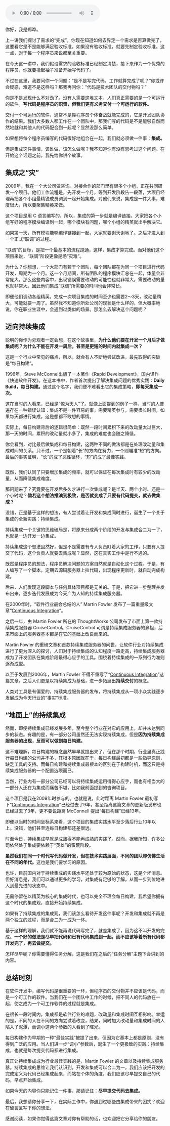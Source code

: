 <audio title="05 _ 持续集成：集成本身就是写代码的一个环节" src="https://static001.geekbang.org/resource/audio/42/3e/428c9928331948e58599f0c74490c23e.mp3" controls="controls"></audio> 
<p>你好，我是郑晔。</p><p>上一讲我们探讨了需求的“完成”，你现在知道如何去界定一个需求是否算做完了，这要看它是不是能够满足验收标准，如果没有验收标准，就要先制定验收标准。这一点，对于每一个程序员来说都至关重要。</p><p>在今天这一讲中，我们假设需求的验收标准已经制定清楚，接下来作为一个优秀的程序员，你就要撸起袖子准备开始写代码了。</p><p>不过在这里，我要问你一个问题：“是不是写完代码，工作就算完成了呢？”你或许会疑惑，难道不是这样吗？那我再问你：“代码是技术团队的交付物吗？”</p><p>你是不是发现什么不对劲了。没有人需要这堆文本，人们真正需要的是一个可运行的软件。<strong>写代码是程序员的职责，但我们更有义务交付一个可运行的软件。</strong></p><p>交付一个可运行的软件，通常不是靠程序员个体奋战就能完成的，它是开发团队协作的结果。我们大多数人都工作在一个团队中，那我们写的代码是不是能够自然而然地就和其他人的代码配合到一起呢？显然没那么简单。</p><p>如果想将每个程序员编写的代码很好地组合在一起，我们就必须做一件事：<strong>集成。</strong></p><p>但是集成这件事情，该谁做，该怎么做呢？我不知道你有没有思考过这个问题。在开始这个话题之前，我先给你讲个故事。</p><h2>集成之“灾”</h2><p>2009年，我在一个大公司做咨询。对接合作的部门里有很多个小组，正在共同研发一个项目。他们工作流程是，先开发一个月，等到开发阶段告一段落，大项目经理再把各个小组最精锐成员调到一起开始集成。对他们来说，集成是一件大事，难度很大，所以要聚集精英来做。</p><!-- [[[read_end]]] --><p>这个项目是用 C 语言编写的，所以，集成的第一步就是编译链接。大家把各个小组写好的程序模块编译到一起，哪个模块有问题，哪个小组的精英就出手解决它。</p><p>如果第一天，所有模块能够编译链接到一起，大家就要谢天谢地了。之后才进入到一个正式“联调”的过程。</p><p>“联调”的目标，是把一个最基本的流程跑通，这样，集成才算完成。而对他们这个项目来说，“联调”阶段更像是场“灾难”。</p><p>为什么？你想想，一个大部门有若干个团队，每个团队都在为同一个项目进行代码开发，周期为一个月。这一个月期间，所有团队的程序模块汇总在一起，体量会非常庞大。那么这些内容中，出现错误需要改动的可能性也就非常大，需要改动的量也就非常大。因此他们集成“联调”所需要的时间也会非常长。</p><p>即便他们调动各组精英，完成一次项目集成的时间至少也需要2～3天，改动量稍大，可能就要一周了。虽然我不知道你所处公司的现状是什么样的，但大概率地说，你在职业生涯中，会遇到过类似的场景。那怎么去解决这个问题呢？</p><h2>迈向持续集成</h2><p>聪明的你作为旁观者一定会想，在这个故事里，<strong>为什么他们要在开发一个月后才做集成呢？为什么不能在开发一周后，甚至是更短的时间内就集成一次？</strong></p><p>这是一个行业中常见的痛点，所以，就会有人不断地尝试改进，最先取得的突破是“每日构建”。</p><p>1996年，Steve McConnel出版了一本著作《Rapid Development》，国内译作《快速软件开发》。在这本书中，作者首次提出了解决集成问题的优秀实践：<strong>Daily Build，每日构建。</strong>通过这个名字，我们便不难看出它的集成策略，<strong>即每天集成一次。</strong></p><p>这在当时的人看来，已经是“惊为天人”了。就像上面提到的例子一样，当时的人普遍存在一种错误认知：集成不是一件容易的事，需要精英参与，需要很长时间，如果每天都进行集成，这是想都不敢想的事情。</p><p>实际上，每日构建背后的逻辑很简单：既然一段时间累积下来的改动量太过巨大，那一天的时间，累积的改动量就小多了，集成的难度也会随之降低。</p><p>你会看到，对比最后做集成和每日构建，这两种不同的做法都是在处理改动量和集成时间的关系。只不过，一个是朝着“长”的方向在努力，一个则瞄准“短”的方向。最后的事实证明，“长”的成了恶性循环，“短”的成了最佳实践。</p><p><img src="https://static001.geekbang.org/resource/image/68/f9/68d9d0d361240a24769d7f57069915f9.jpg" alt=""></p><p>既然，我们认同了只要增加集成的频率，就可以保证在每次集成时有较少的改动量，从而降低集成难度。</p><p>那问题来了？究竟要在开发后多久才进行一次集成呢？是半天、两个小时、还是一个小时呢？<strong>倘若这个想法推演到极致，是否就变成了只要有代码提交，就去做集成？</strong></p><p>没错，正是基于这样的想法，有人尝试着让开发和集成同时进行，诞生了一个关于集成的全新实践：持续集成。</p><p>持续集成一个关键的思维破局是，将原来分成两个阶段的开发与集成合二为一了，也就是一边开发一边集成。</p><p>持续集成这个想法固然好，但是不是需要有专人负责盯着大家的工作，只要有人提交了代码，这个负责人就要去集成呢？显然，这在真实工作中是行不通的。</p><p>既然是程序员的想法，程序员解决问题的方案自然就是自动化这个过程。于是，有人编写了一个脚本，定期去源码服务器上拉代码，出现程序更新时，就自动完成构建。</p><p>后来，人们发现这段脚本与任何具体项目都是无关的。于是，把它进一步整理并发布出来，逐步迭代发展成为今天广为人知的持续集成服务器。</p><p>在2000年时，“软件行业最会总结的人” Martin Fowler 发布了一篇重量级文章“<a href="http://martinfowler.com/articles/continuousIntegration.html">Continuous Integration</a>”。</p><p>之后一年，由 Martin Fowler 所在的 ThoughtWorks 公司发布了市面上第一款持续集成服务器 CruiseControl。CruiseControl 可谓是持续集成服务器的鼻祖，后来市面上的服务器基本都是在它的基础上改良而来的。</p><p>Martin Fowler 的重磅文章和首款持续集成服务器的问世，让软件行业对持续集成进行了更为深入的探讨，人们对于持续集成的认知程度一路走高，持续集成服务器成为了开发团队在集成阶段最得心应手的工具。围绕着持续集成的一系列行为准则逐渐成型。</p><p>以至于发展到2006年，Martin Fowler 不得不重写了“<a href="http://martinfowler.com/articles/continuousIntegration.html">Continuous Integration</a>”这篇文章。之后人们更是以持续集成为基础，进一步拓展出<strong>持续交付</strong>的概念。</p><p>人类对工具是有偏爱的，持续集成服务器的发布，将持续集成从一项小众实践逐步发展成为今天行业的“事实”标准。</p><h2>“地面上”的持续集成</h2><p>然而，即便持续集成已经发展多年，至今整个行业在对它的应用上，却并未达到同步的状态。有趣的是，有一部分公司虽然还无法实现持续集成，但是<strong>因为持续集成服务器的出现，反而可以做到每日构建。</strong></p><p>这不难理解，每日构建的概念虽然早早就提出来了，但在那个时期，行业里真正践行每日构建的公司并不多，其根本原因就在于，每日构建最初都是一些指导原则，缺乏工具的支持。而每日构建和持续集成最根本的区别在于构建时机，而这只是持续集成服务器的一个配置选项而已。</p><p>当然，行业内有一部分公司已经可以将持续集成运用得得心应手，而也有相当大的一部分人还在为集成而痛苦不堪，比如我前面提到的咨询项目。</p><p>这个项目是我在2009年时参与的。也就是说，此时距离 Martin Fowler 最初写下“<a href="http://martinfowler.com/articles/continuousIntegration.html">Continuous Integration</a>”已经过去了9年，甚至距离这篇文章的更新版发布也已经过去了3年，更不要说距离 McConnell 提出“每日构建”已经13年。</p><p>即便以当时的时间坐标系来看，这个项目的集成实践水平至少落后行业10年以上。没错，他们甚至连每日构建都还差很远。</p><p>时至今日，持续集成早就是成熟得不能再成熟的实践了。然而，据我所知，许多公司依然处于集成要依赖于“英雄”的蛮荒阶段。</p><p><strong>虽然我们在同一个时代写代码做开发，但在技术实践层面，不同的团队却仿佛生活在不同的年代。</strong>这也是我们要学习的原因。</p><p>也许，目前国内对于持续集成的实践水平还处于较为原始的状态，这是个坏消息。但好消息是，我们可以通过更多的学习，对集成有足够的了解，从而一步到位地进入到最先进的状态中。</p><p>无需停留在以精英为核心的集成时代，也可以完全不理会每日构建，我希望你拥有这个时代的集成观，直接开始持续集成。</p><p>如果有了持续集成的集成观，我们该怎么看待开发这件事呢？开发和集成就不再是两个独立的过程，而是合二为一成为一体。</p><p>基于这样的理解，我们就不能再说代码写完了，就差集成了，因为这不叫开发的完成。<strong>一个好的做法是尽早把代码和已有代码集成到一起，而不应该等着所有代码都开发完了，再去做提交。</strong></p><p>怎样尽早呢？你需要懂得任务分解，这是我们在之后的“任务分解”主题下会讲到的内容。</p><h2>总结时刻</h2><p>在软件开发中，编写代码是很重要的一环，但程序员的交付物并不应该是代码，而是一个可工作的软件。当我们在一个团队中工作的时候，把不同人的代码放在一起，使之成为一个可工作软件的过程就是集成。</p><p>在很长一段时间内，集成都是软件行业的难题，改动量和集成时间互相影响。幸运的是，不同的人在不同的方向尝试着改变，结果，同时加大改动量和集成时间的人陷入了泥潭，而调小这两个参数的人看到了曙光。</p><p>每日构建作为早期的一种“最佳实践”被提了出来，但因为它基本上都是原则，没有得到广泛的应用。当人们进一步“调小”参数后，诞生了一个更极致的实践：持续集成，也就是每次提交代码都进行集成。</p><p>真正让持续集成成为行业最佳实践的是，Martin Fowler 的文章以及持续集成服务器。持续集成的思维让我们认识到，开发和集成可以合二为一。我们应该把开发的完成定义为代码已经集成起来，而站在个体的角度，我们应该尽早提交自己的代码，早点开始集成。</p><p>如果今天的内容你只能记住一件事，那请记住：<strong>尽早提交代码去集成。</strong></p><p>最后，我想请你分享一下，在实际工作中，你遇到过哪些由集成带来的困扰？欢迎在留言区写下你的想法。</p><p>感谢阅读，如果你觉得这篇文章对你有帮助的话，也欢迎把它分享给你的朋友。</p>